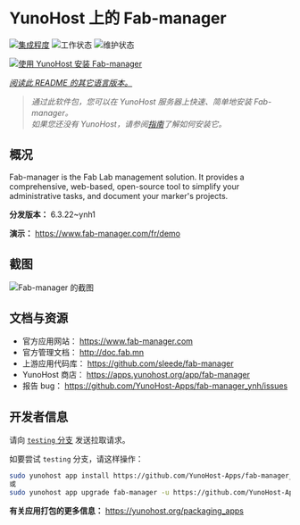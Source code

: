 <!--
注意：此 README 由 <https://github.com/YunoHost/apps/tree/master/tools/readme_generator> 自动生成
请勿手动编辑。
-->

# YunoHost 上的 Fab-manager

[![集成程度](https://dash.yunohost.org/integration/fab-manager.svg)](https://dash.yunohost.org/appci/app/fab-manager) ![工作状态](https://ci-apps.yunohost.org/ci/badges/fab-manager.status.svg) ![维护状态](https://ci-apps.yunohost.org/ci/badges/fab-manager.maintain.svg)

[![使用 YunoHost 安装 Fab-manager](https://install-app.yunohost.org/install-with-yunohost.svg)](https://install-app.yunohost.org/?app=fab-manager)

*[阅读此 README 的其它语言版本。](./ALL_README.md)*

> *通过此软件包，您可以在 YunoHost 服务器上快速、简单地安装 Fab-manager。*  
> *如果您还没有 YunoHost，请参阅[指南](https://yunohost.org/install)了解如何安装它。*

## 概况

Fab-manager is the Fab Lab management solution. It provides a comprehensive, web-based, open-source tool to simplify your administrative tasks, and document your marker's projects.


**分发版本：** 6.3.22~ynh1

**演示：** <https://www.fab-manager.com/fr/demo>

## 截图

![Fab-manager 的截图](./doc/screenshots/dashboard-mockup.webp)

## 文档与资源

- 官方应用网站： <https://www.fab-manager.com>
- 官方管理文档： <http://doc.fab.mn>
- 上游应用代码库： <https://github.com/sleede/fab-manager>
- YunoHost 商店： <https://apps.yunohost.org/app/fab-manager>
- 报告 bug： <https://github.com/YunoHost-Apps/fab-manager_ynh/issues>

## 开发者信息

请向 [`testing` 分支](https://github.com/YunoHost-Apps/fab-manager_ynh/tree/testing) 发送拉取请求。

如要尝试 `testing` 分支，请这样操作：

```bash
sudo yunohost app install https://github.com/YunoHost-Apps/fab-manager_ynh/tree/testing --debug
或
sudo yunohost app upgrade fab-manager -u https://github.com/YunoHost-Apps/fab-manager_ynh/tree/testing --debug
```

**有关应用打包的更多信息：** <https://yunohost.org/packaging_apps>
